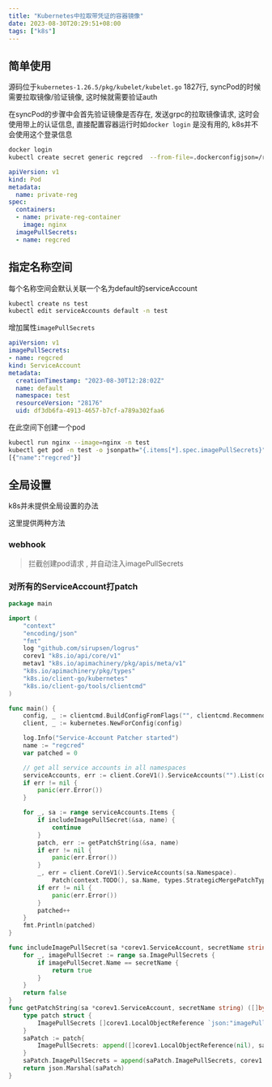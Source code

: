 ```yaml
---
title: "Kubernetes中拉取带凭证的容器镜像"
date: 2023-08-30T20:29:51+08:00
tags: ["k8s"]
---
```


## 简单使用

源码位于`kubernetes-1.26.5/pkg/kubelet/kubelet.go` 1827行, syncPod的时候需要拉取镜像/验证镜像, 这时候就需要验证auth

在syncPod的步骤中会首先验证镜像是否存在, 发送grpc的拉取镜像请求, 这时会使用带上的认证信息, 直接配置容器运行时如`docker login` 是没有用的, k8s并不会使用这个登录信息

```bash
docker login 
kubectl create secret generic regcred  --from-file=.dockerconfigjson=/root/.docker/config.json --type=kubernetes.io/dockerconfigjson
```

```yaml
apiVersion: v1
kind: Pod
metadata:
  name: private-reg
spec:
  containers:
  - name: private-reg-container
    image: nginx
  imagePullSecrets:
  - name: regcred
```

## 指定名称空间

每个名称空间会默认关联一个名为default的serviceAccount

```bash
kubectl create ns test
kubectl edit serviceAccounts default -n test
```

增加属性`imagePullSecrets`

```yaml
apiVersion: v1
imagePullSecrets:
- name: regcred
kind: ServiceAccount
metadata:
  creationTimestamp: "2023-08-30T12:28:02Z"
  name: default
  namespace: test
  resourceVersion: "28176"
  uid: df3db6fa-4913-4657-b7cf-a789a302faa6
```

在此空间下创建一个pod

```bash
kubectl run nginx --image=nginx -n test
kubectl get pod -n test -o jsonpath="{.items[*].spec.imagePullSecrets}"
[{"name":"regcred"}]
```

## 全局设置

k8s并未提供全局设置的办法

这里提供两种方法

### webhook

> 拦截创建pod请求 , 并自动注入imagePullSecrets

### 对所有的ServiceAccount打patch

```go
package main

import (
	"context"
	"encoding/json"
	"fmt"
	log "github.com/sirupsen/logrus"
	corev1 "k8s.io/api/core/v1"
	metav1 "k8s.io/apimachinery/pkg/apis/meta/v1"
	"k8s.io/apimachinery/pkg/types"
	"k8s.io/client-go/kubernetes"
	"k8s.io/client-go/tools/clientcmd"
)

func main() {
	config, _ := clientcmd.BuildConfigFromFlags("", clientcmd.RecommendedHomeFile)
	client, _ := kubernetes.NewForConfig(config)

	log.Info("Service-Account Patcher started")
	name := "regcred"
	var patched = 0

	// get all service accounts in all namespaces
	serviceAccounts, err := client.CoreV1().ServiceAccounts("").List(context.TODO(), metav1.ListOptions{})
	if err != nil {
		panic(err.Error())
	}

	for _, sa := range serviceAccounts.Items {
		if includeImagePullSecret(&sa, name) {
			continue
		}
		patch, err := getPatchString(&sa, name)
		if err != nil {
			panic(err.Error())
		}
		_, err = client.CoreV1().ServiceAccounts(sa.Namespace).
			Patch(context.TODO(), sa.Name, types.StrategicMergePatchType, patch, metav1.PatchOptions{})
		if err != nil {
			panic(err.Error())
		}
		patched++
	}
	fmt.Println(patched)
}

func includeImagePullSecret(sa *corev1.ServiceAccount, secretName string) bool {
	for _, imagePullSecret := range sa.ImagePullSecrets {
		if imagePullSecret.Name == secretName {
			return true
		}
	}
	return false
}
func getPatchString(sa *corev1.ServiceAccount, secretName string) ([]byte, error) {
	type patch struct {
		ImagePullSecrets []corev1.LocalObjectReference `json:"imagePullSecrets,omitempty"`
	}
	saPatch := patch{
		ImagePullSecrets: append([]corev1.LocalObjectReference(nil), sa.ImagePullSecrets...),
	}
	saPatch.ImagePullSecrets = append(saPatch.ImagePullSecrets, corev1.LocalObjectReference{Name: secretName})
	return json.Marshal(saPatch)
}
```

